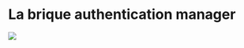 # La brique authentication manager

<div class="full-center">
    <img src="./assets/images/4_authentication_manager/authentication_manager_1_base.png">
</div>
